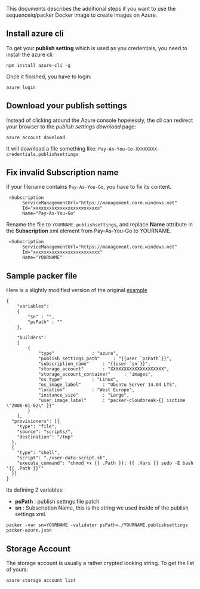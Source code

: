 This documents describes the additional steps if you want to use the sequenceiq/packer Docker image
to create images on Azure.

## Install azure cli

To get your **publish setting** which is used as you credentials, you need to install the
azure cli:

```
npm install azure-cli -g

```

Once it finished, you have to login:

```
azure login
```

## Download your publish settings

Instead of clicking around the Azure console hopelessly, the cli can redirect your
browser to the *publish settings download* page:
```
azure account download
```

It will download a file something like: `Pay-As-You-Go-XXXXXXXX-credentials.publishsettings`

## Fix invalid Subscription name

If your filename contains `Pay-As-You-Go`, you have to fix its content.

```
 <Subscription
      ServiceManagementUrl="https://management.core.windows.net"
      Id="xxxxxxxxxxxxxxxxxxxxxxxxx"
      Name="Pay-As-You-Go"
```

Rename the file to `YOURNAME.publishsettings`, and replace **Name** attribute in the **Subscription** 
xml element from Pay-As-You-Go to YOURNAME.

```
 <Subscription
      ServiceManagementUrl="https://management.core.windows.net"
      Id="xxxxxxxxxxxxxxxxxxxxxxxxx"
      Name="YOURNAME"
```

## Sample packer file

Here is a slightly modified version of the original 
[example](https://github.com/MSOpenTech/packer-azure/blob/master/bin/driver_restapi/config_examples/packer-azure_Ubuntu_serv14.json)

```
{
	"variables":
	{
		"sn" : "",
		"psPath" : ""
	},

	"builders":
	[
		{
			"type"				: "azure",
			"publish_settings_path" 	: "{{user `psPath`}}",
			"subscription_name"		: "{{user `sn`}}",
			"storage_account" 		: "XXXXXXXXXXXXXXXXXXXX",
			"storage_account_container" 	: "images",
			"os_type"			: "Linux",
			"os_image_label"		: "Ubuntu Server 14.04 LTS",
			"location"			: "West Europe",
			"instance_size"			: "Large",
			"user_image_label"		: "packer-cloudbreak-{{ isotime \"2006-01-02\" }}"
		}
	],
  "provisioners": [{
    "type": "file",
    "source": "scripts/",
    "destination": "/tmp"
  },
  {
    "type": "shell",
    "script": "./user-data-script.sh",
    "execute_command": "chmod +x {{ .Path }}; {{ .Vars }} sudo -E bash '{{ .Path }}'"
  }]
}
```

Its defining 2 variables:
- **psPath** : publish settngs file patch
- **sn** : Subscription Name, this is the string we used inside of the publish settings xml.
```
packer -var sn=YOURNAME -validater psPath=./YOURNAME.publishsettings packer-azure.json
```

## Storage Account

The storage account is usually a rather crypted looking string.
To get the list of yours:

```
azure storage account list 
```

